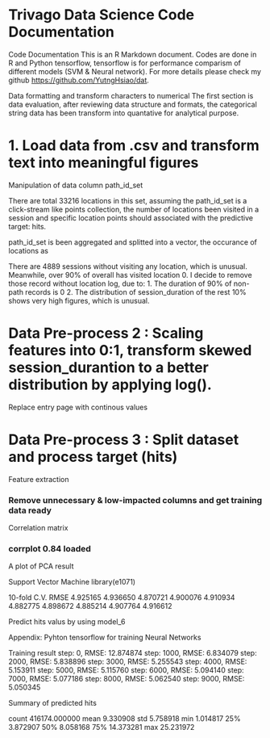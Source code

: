 # Trivago Data Science Code Documentation

Code Documentation
This is an R Markdown document. Codes are done in R and Python tensorflow, tensorflow is for performance comparism of different models (SVM & Neural network). For more details please check my github https://github.com/YutngHsiao/dat.
  

Data formatting and transform characters to numerical
The first section is data evaluation, after reviewing data structure and formats, the categorical string data has been transform into quantative for analytical purpose.

# 1. Load data from .csv and transform text into meaningful figures

Manipulation of data column path_id_set

There are total 33216 locations in this set, assuming the path_id_set is a click-stream like points collection, the number of locations been visited in a session and specific location points should associated with the predictive target: hits.

path_id_set is been aggregated and splitted into a vector, the occurance of locations as

There are 4889 sessions without visiting any location, which is unusual. Meanwhile, over 90% of overall has visited location 0. I decide to remove those record without location log, due to: 1. The duration of 90% of non-path records is 0 2. The distribution of session_duration of the rest 10% shows very high figures, which is unusual.

 
# Data Pre-process 2 : Scaling features into 0:1, transform skewed session_durantion to a better distribution by applying log().

 Replace entry page with continous values

# Data Pre-process 3 : Split dataset and process target (hits)

 Feature extraction

### Remove unnecessary & low-impacted columns and get training data ready

 Correlation matrix

### corrplot 0.84 loaded

A plot of PCA result 

 Support Vector Machine
 library(e1071)

 10-fold C.V.
 RMSE 4.925165 4.936650 4.870721 4.900076 4.910934 4.882775 4.898672 4.885214 4.907764 4.916612
  

Predict hits valus by using model_6

Appendix: Pyhton tensorflow for training Neural Networks

Training result
step: 0, RMSE: 12.874874
step: 1000, RMSE: 6.834079
step: 2000, RMSE: 5.838896
step: 3000, RMSE: 5.255543 
step: 4000, RMSE: 5.153911
step: 5000, RMSE: 5.115760
step: 6000, RMSE: 5.094140
step: 7000, RMSE: 5.077186
step: 8000, RMSE: 5.062540
step: 9000, RMSE: 5.050345

Summary of predicted hits

count  416174.000000
mean        9.330908
std         5.758918
min         1.014817
25%         3.872907
50%         8.058168
75%        14.373281
max        25.231972
